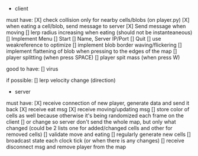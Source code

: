 * client

must have:
[X] check collision only for nearby cells/blobs (on player.py)
[X] when eating a cell/blob, send message to server
[X] Send message when moving
[] lerp radius increasing when eating (should not be instanteaneous)
[] Implement Menu
    [] Start
    [] Name, Server IP/Port
    [] Quit
[] use weakreference to optimize
[] implement blob border waving/flickering
[] implement flattening of blob when pressing to the edges of the map
[] player splitting (when press SPACE)
[] player spit mass (when press W)

good to have:
[] virus

if possible:
[] lerp velocity change (direction)

* server

must have:
[X] receive connection of new player, generate data and send it back
[X] receive eat msg
[X] receive moving/updating msg
[] store color of cells as well because otherwise it's being randomized each frame on the client
    [] or change so server don't send the whole map, but only what changed (could be 2 lists one for added/changed cells and other for removed cells)
[] validate move and eating
[] regularly generate new cells
[] broadcast state each clock tick (or when there is any changes)
[] receive disconnect msg and remove player from the map